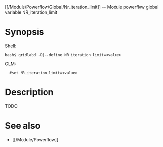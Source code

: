 [[/Module/Powerflow/Global/Nr_iteration_limit]] -- Module powerflow global variable NR_iteration_limit

# Synopsis
Shell:
~~~
bash$ gridlabd -D|--define NR_iteration_limit=<value>
~~~
GLM:
~~~
  #set NR_iteration_limit=<value>
~~~

# Description

TODO

# See also
* [[/Module/Powerflow]]
